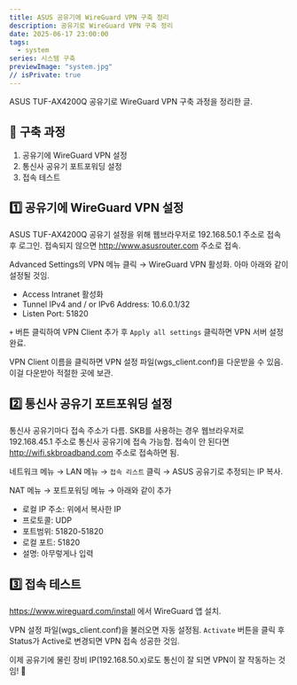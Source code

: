 ```yaml
---
title: ASUS 공유기에 WireGuard VPN 구축 정리
description: 공유기로 WireGuard VPN 구축 정리
date: 2025-06-17 23:00:00
tags:
  - system
series: 시스템 구축
previewImage: "system.jpg"
// isPrivate: true
---
```


ASUS TUF-AX4200Q 공유기로 WireGuard VPN 구축 과정을 정리한 글.


## 🔢 구축 과정

1. 공유기에 WireGuard VPN 설정
2. 통신사 공유기 포트포워딩 설정
3. 접속 테스트


## 1️⃣ 공유기에 WireGuard VPN 설정

ASUS TUF-AX4200Q 공유기 설정을 위해 웹브라우저로 192.168.50.1 주소로 접속 후 로그인. 접속되지 않으면 http://www.asusrouter.com 주소로 접속.

Advanced Settings의 VPN 메뉴 클릭 → WireGuard VPN 활성화. 아마 아래와 같이 설정될 것임.

   * Access Intranet 활성화
   * Tunnel IPv4 and / or IPv6 Address: 10.6.0.1/32
   * Listen Port: 51820

`+` 버튼 클릭하여 VPN Client 추가 후 `Apply all settings` 클릭하면 VPN 서버 설정 완료.

VPN Client 이름을 클릭하면 VPN 설정 파일(wgs_client.conf)을 다운받을 수 있음. 이걸 다운받아 적절한 곳에 보관.


## 2️⃣ 통신사 공유기 포트포워딩 설정

통신사 공유기마다 접속 주소가 다름. SKB를 사용하는 경우 웹브라우저로 192.168.45.1 주소로 통신사 공유기에 접속 가능함. 접속이 안 된다면 http://wifi.skbroadband.com 주소로 접속하면 됨.

네트워크 메뉴 → LAN 메뉴 → `접속 리스트` 클릭 → ASUS 공유기로 추정되는 IP 복사.

NAT 메뉴 → 포트포워딩 메뉴 → 아래와 같이 추가

   * 로컬 IP 주소: 위에서 복사한 IP
   * 프로토콜: UDP
   * 포트범위: 51820-51820
   * 로컬 포트: 51820
   * 설명: 아무렇게나 입력


## 3️⃣ 접속 테스트

https://www.wireguard.com/install 에서 WireGuard 앱 설치.

VPN 설정 파일(wgs_client.conf)을 불러오면 자동 설정됨. `Activate` 버튼을 클릭 후 Status가 Active로 변경되면 VPN 접속 성공한 것임.

이제 공유기에 물린 장비 IP(192.168.50.x)로도 통신이 잘 되면 VPN이 잘 작동하는 것임! 🤗